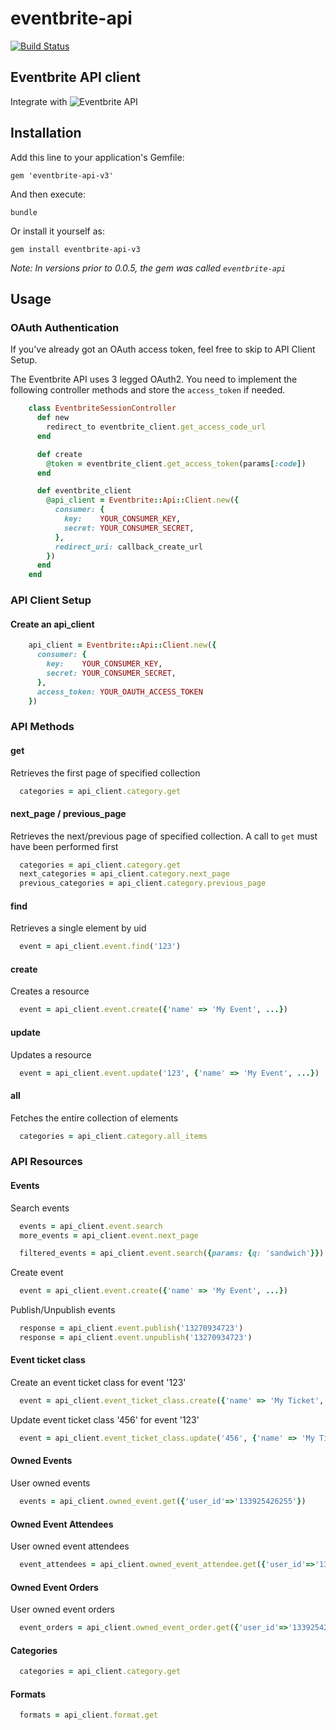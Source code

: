 # eventbrite-api

[![Build Status](https://secure.travis-ci.org/maestrano/eventbrite-api.png?branch=master)](http://travis-ci.org/maestrano/eventbrite-api)

## Eventbrite API client

Integrate with ![Eventbrite API](http://developer.eventbrite.com/)

## Installation

Add this line to your application's Gemfile:

`gem 'eventbrite-api-v3'`

And then execute:

`bundle`

Or install it yourself as:

`gem install eventbrite-api-v3`

_Note: In versions prior to 0.0.5, the gem was called `eventbrite-api`_

## Usage

### OAuth Authentication

If you've already got an OAuth access token, feel free to skip to API Client Setup.

The Eventbrite API uses 3 legged OAuth2. You need to implement the following controller methods and store the `access_token` if needed.

```ruby
    class EventbriteSessionController
      def new
        redirect_to eventbrite_client.get_access_code_url
      end

      def create
        @token = eventbrite_client.get_access_token(params[:code])
      end

      def eventbrite_client
        @api_client = Eventbrite::Api::Client.new({
          consumer: {
            key:    YOUR_CONSUMER_KEY,
            secret: YOUR_CONSUMER_SECRET,
          },
          redirect_uri: callback_create_url
        })
      end
    end
```

### API Client Setup

#### Create an api_client

```ruby
    api_client = Eventbrite::Api::Client.new({
      consumer: {
        key:    YOUR_CONSUMER_KEY,
        secret: YOUR_CONSUMER_SECRET,
      },
      access_token: YOUR_OAUTH_ACCESS_TOKEN
    })
```

### API Methods

#### get

Retrieves the first page of specified collection

```ruby
  categories = api_client.category.get
```

#### next_page / previous_page

Retrieves the next/previous page of specified collection. A call to `get` must have been performed first

```ruby
  categories = api_client.category.get
  next_categories = api_client.category.next_page
  previous_categories = api_client.category.previous_page
```

#### find

Retrieves a single element by uid

```ruby
  event = api_client.event.find('123')
```

#### create

Creates a resource

```ruby
  event = api_client.event.create({'name' => 'My Event', ...})
```

#### update

Updates a resource

```ruby
  event = api_client.event.update('123', {'name' => 'My Event', ...})
```

#### all

Fetches the entire collection of elements

```ruby
  categories = api_client.category.all_items
```

### API Resources

#### Events

Search events

```ruby
  events = api_client.event.search
  more_events = api_client.event.next_page

  filtered_events = api_client.event.search({params: {q: 'sandwich'}})
```

Create event

```ruby
  event = api_client.event.create({'name' => 'My Event', ...})
```

Publish/Unpublish events

```ruby
  response = api_client.event.publish('13270934723')
  response = api_client.event.unpublish('13270934723')
```

#### Event ticket class

Create an event ticket class for event '123'

```ruby
  event = api_client.event_ticket_class.create({'name' => 'My Ticket', ...}, {event_id: '123'})
```

Update event ticket class '456' for event '123'

```ruby
  event = api_client.event_ticket_class.update('456', {'name' => 'My Ticket', ...}, {event_id: '123'})
```

#### Owned Events

User owned events

```ruby
  events = api_client.owned_event.get({'user_id'=>'133925426255'})
```

#### Owned Event Attendees

User owned event attendees

```ruby
  event_attendees = api_client.owned_event_attendee.get({'user_id'=>'133925426255'})
```

#### Owned Event Orders

User owned event orders

```ruby
  event_orders = api_client.owned_event_order.get({'user_id'=>'133925426255'})
```

#### Categories

```ruby
  categories = api_client.category.get
```

#### Formats

```ruby
  formats = api_client.format.get
```
